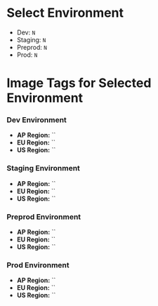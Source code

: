 # Select Environment
- Dev: `N`
- Staging: `N`
- Preprod: `N`
- Prod: `N`


# Image Tags for Selected Environment
### Dev Environment 
- **AP Region:** ``
- **EU Region:** ``
- **US Region:** ``

### Staging Environment 
- **AP Region:** ``
- **EU Region:** ``
- **US Region:** ``

### Preprod Environment 
- **AP Region:** ``
- **EU Region:** ``
- **US Region:** ``

### Prod Environment 
- **AP Region:** ``
- **EU Region:** ``
- **US Region:** ``
